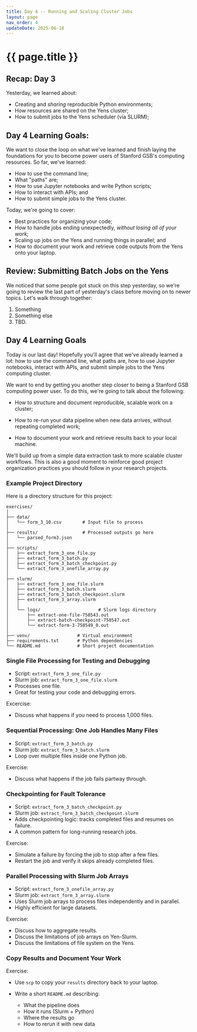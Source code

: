 ```yaml
---
title: Day 4 -- Running and Scaling Cluster Jobs
layout: page
nav_order: 4
updateDate: 2025-06-18
---
```



# {{ page.title }}

## Recap: Day 3

Yesterday, we learned about: 
* Creating and _sharing_ reproducible Python environments;
* How resources are shared on the Yens cluster;
* How to submit jobs to the Yens scheduler (via SLURM); 

<!-- Take a quick poll: was yesterday too fast, too slow? -->

## Day 4 Learning Goals: 

We want to close the loop on what we've learned and finish laying the foundations for you to become power users of Stanford GSB's computing resources. 
So far, we've learned: 
* How to use the command line;
* What "paths" are;
* How to use Jupyter notebooks and write Python scripts;
* How to interact with APIs; and 
* How to submit simple jobs to the Yens cluster.

Today, we're going to cover: 
* Best practices for organizing your code;
* How to handle jobs ending unexpectedly, _without losing all of your work_; 
* Scaling up jobs on the Yens and running things in parallel; and
* How to document your work and retrieve code outputs from the Yens onto your laptop.

## Review: Submitting Batch Jobs on the Yens

We noticed that some people got stuck on this step yesterday, so we're going to review the last part of yesterday's class before moving on to newer topics. 
Let's walk through together: 
1. Something 
2. Something else 
3. TBD.












## Day 4 Learning Goals

Today is our last day! Hopefully you'll agree that we've already learned a lot: how to use the command line, what paths are, how to use Jupyter notebooks, interact with APIs, and submit simple jobs to the Yens computing cluster. 

We want to end by getting you another step closer to being a Stanford GSB computing power user. To do this, we're going to talk about the following:

- How to structure and document reproducible, scalable work on a cluster;

- How to re-run your data pipeline when new data arrives, without repeating completed work;

- How to document your work and retrieve results back to your local machine.

We'll build up from a simple data extraction task to more scalable cluster workflows. This is also a good moment to reinforce good project organization practices you should follow in your research projects.

### Example Project Directory

Here is a directory structure for this project:

```
exercises/
│
├── data/
│   └── form_3_10.csv        # Input file to process
│
├── results/                 # Processed outputs go here
│   └── parsed_form3.json
│
├── scripts/
│   ├── extract_form_3_one_file.py
│   ├── extract_form_3_batch.py
│   ├── extract_form_3_batch_checkpoint.py
│   └── extract_form_3_onefile_array.py
│
├── slurm/
│   ├── extract_form_3_one_file.slurm
│   ├── extract_form_3_batch.slurm
│   ├── extract_form_3_batch_checkpoint.slurm
│   ├── extract_form_3_array.slurm
│   │
│   └── logs/                      # Slurm logs directory
│       ├── extract-one-file-758543.out
│       ├── extract-batch-checkpoint-758547.out
│       └── extract-form-3-758549_0.out 
│
├── venv/                  # Virtual environment
├── requirements.txt       # Python dependencies
└── README.md              # Short project documentation
```


### Single File Processing for Testing and Debugging

- Script: `extract_form_3_one_file.py`
- Slurm job: `extract_form_3_one_file.slurm`
- Processes one file.
- Great for testing your code and debugging errors.

Excercise: 

- Discuss what happens if you need to process 1,000 files.

### Sequential Processing: One Job Handles Many Files

- Script: `extract_form_3_batch.py`
- Slurm job: `extract_form_3_batch.slurm`
- Loop over multiple files inside one Python job.

Exercise: 

- Discuss what happens if the job fails partway through.

### Checkpointing for Fault Tolerance

- Script: `extract_form_3_batch_checkpoint.py`
- Slurm job: `extract_form_3_batch_checkpoint.slurm`
- Adds checkpointing logic: tracks completed files and resumes on failure.
- A common pattern for long-running research jobs.

Exercise:

- Simulate a failure by forcing the job to stop after a few files.
- Restart the job and verify it skips already completed files.


### Parallel Processing with Slurm Job Arrays
- Script: `extract_form_3_onefile_array.py`
- Slurm job: `extract_form_3_array.slurm`
- Uses Slurm job arrays to process files independently and in parallel.
- Highly efficient for large datasets.

Exercise:

- Discuss how to aggregate results.
- Discuss the limitations of job arrays on Yen-Slurm.
- Discuss the limitations of file system on the Yens.

### Copy Results and Document Your Work
Exercise:
 
- Use `scp` to copy your `results` directory back to your laptop.
- Write a short `README.md` describing:

  - What the pipeline does
  - How it runs (Slurm + Python)
  - Where the results go
  - How to rerun it with new data
